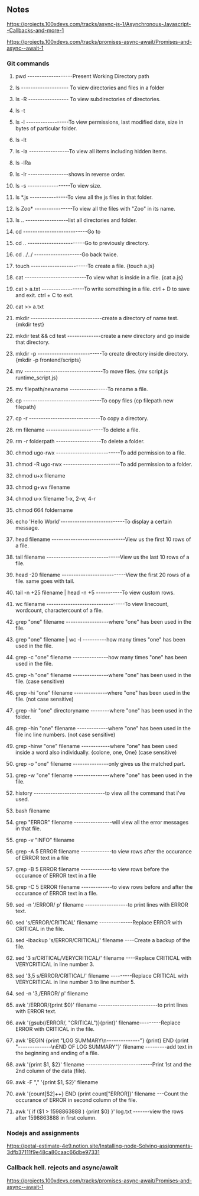 ## Notes

https://projects.100xdevs.com/tracks/async-js-1/Asynchronous-Javascript--Callbacks-and-more-1

https://projects.100xdevs.com/tracks/promises-async-await/Promises-and-async--await-1

### Git commands

1. pwd -------------------Present Working Directory path
2. ls -------------------- To view directories and files in a folder
3. ls -R ----------------- To view subdirectories of directories.
4. ls -t
5. ls -l ------------------To view permissions, last modified date, size in bytes of particular folder.
6. ls -lt
7. ls -la -----------------To view all items including hidden items.
8. ls -lRa
9. ls -lr -----------------shows in reverse order.
10. ls -s ------------------To view size.
11. ls \*.js ----------------To view all the js files in that folder.
12. ls Zoo\* ----------------To view all the files with "Zoo" in its name.
13. ls .. ------------------list all directories and folder.

14. cd ---------------------------Go to
15. cd .. ------------------------Go to previously directory.
16. cd ../../ --------------------Go back twice.
17. touch ------------------------To create a file. {touch a.js}
18. cat --------------------------To view what is inside in a file. {cat a.js}
19. cat > a.txt ------------------To write something in a file. ctrl + D to save and exit. ctrl + C to exit.
20. cat >> a.txt

21. mkdir ------------------------------create a directory of name test. {mkdir test}
22. mkdir test && cd test --------------create a new directory and go inside that directory.
23. mkdir -p ---------------------------To create directory inside directory. {mkdir -p frontend/scripts}
24. mv ---------------------------------To move files. {mv script.js runtime_script.js}
25. mv filepath/newname ----------------To rename a file.
26. cp ---------------------------------To copy files {cp filepath new filepath}
27. cp -r ------------------------------To copy a directory.
28. rm filename ------------------------To delete a file.
29. rm -r folderpath -------------------To delete a folder.
30. chmod ugo-rwx ---------------------------To add permission to a file.
31. chmod -R ugo-rwx ------------------------To add permission to a folder.
32. chmod u+x filename
33. chmod g+wx filename
34. chmod u-x filename
    1-x, 2-w, 4-r
35. chmod 664 foldername

36. echo 'Hello World'---------------------------To display a certain message.
37. head filename -------------------------------View us the first 10 rows of a file.
38. tail filename -------------------------------View us the last 10 rows of a file.
39. head -20 filename ---------------------------View the first 20 rows of a file. same goes with tail.
40. tail -n +25 filename | head -n +5 -----------To view custom rows.
41. wc filename ---------------------------------To view linecount, wordcount, charactercount of a file.

42. grep "one" filename ------------------where "one" has been used in the file.
43. grep "one" filename | wc -l ----------how many times "one" has been used in the file.
44. grep -c "one" filename ---------------how many times "one" has been used in the file.
45. grep -h "one" filename ---------------where "one" has been used in the file. (case sensitive)
46. grep -hi "one" filename --------------where "one" has been used in the file. (not case sensitive)
47. grep -hir "one" directoryname --------where "one" has been used in the folder.
48. grep -hin "one" filename -------------where "one" has been used in the file inc line numbers. (not case sensitive)
49. grep -hinw "one" filename ------------where "one" has been used inside a word also individually. {colone, one, One} (case sensitive)
50. grep -o "one" filename ---------------only gives us the matched part.
51. grep -w "one" filename ---------------where "one" has been used in the file.
52. history ------------------------------to view all the command that i've used.
53. bash filename
54. grep "ERROR" filename ----------------will view all the error messages in that file.
55. grep -v "INFO" filename
56. grep -A 5 ERROR filename -------------to view rows after the occurance of ERROR text in a file
57. grep -B 5 ERROR filename -------------to view rows before the occurance of ERROR text in a file
58. grep -C 5 ERROR filename -------------to view rows before and after the occurance of ERROR text in a file.

59. sed -n '/ERROR/ p' filename ------------------to print lines with ERROR text.
60. sed 's/ERROR/CRITICAL' filename --------------Replace ERROR with CRITICAL in the file.
61. sed -ibackup 's/ERROR/CRITICAL/' filename ----Create a backup of the file.
62. sed '3 s/CRITICAL/VERYCRITICAL/' filename ----Replace CRITICAL with VERYCRITICAL in line number 3.
63. sed '3,5 s/ERROR/CRITICAL/' filename ---------Replace CRITICAL with VERYCRITICAL in line number 3 to line number 5.
64. sed -n '3,/ERROR/ p' filename

65. awk '/ERROR/{print $0}' filename -------------------------to print lines with ERROR text.
66. awk '{gsub(/ERROR/, "CRITICAL")}{print}' filename---------Replace ERROR with CRITICAL in the file.
67. awk 'BEGIN {print "LOG SUMMARY\n--------------"} {print} END {print "--------------\nEND OF LOG SUMMARY"}' filename ---------add text in the beginning and ending of a file.
68. awk '{print $1, $2}' filename ----------------------------Print 1st and the 2nd column of the data (file).
69. awk -F "," '{print $1, $2}' filename
70. awk '{count[$2]++} END {print count["ERROR]}' filename ---Count the occurance of ERROR in second column of the file.
71. awk '{ if ($1 > 1598863888 ) {print $0} }' log.txt -------view the rows after 1598863888 in first column.

### Nodejs and assignments

https://petal-estimate-4e9.notion.site/Installing-node-Solving-assignments-3dfb37111f9e48ca80caac66dbe97331

### Callback hell. rejects and async/await

https://projects.100xdevs.com/tracks/promises-async-await/Promises-and-async--await-1

